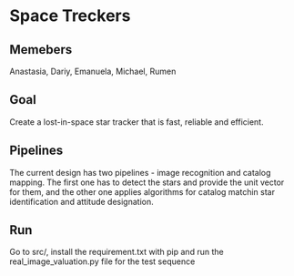 # Space Treckers

## Memebers
Anastasia, Dariy, Emanuela, Michael, Rumen

## Goal
Create a lost-in-space star tracker that is fast, reliable and efficient.

## Pipelines
The current design has two pipelines - image recognition and catalog mapping. The first one has to detect the stars and provide the unit vector for them, and the other one applies algorithms for catalog matchin star identification and attitude designation.

## Run
Go to src/, install the requirement.txt with pip and run the real_image_valuation.py file for the test sequence
